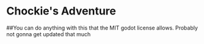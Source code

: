 # Chockie's Adventure
##You can do anything with this that the MIT godot license allows.  Probably not gonna get updated that much
